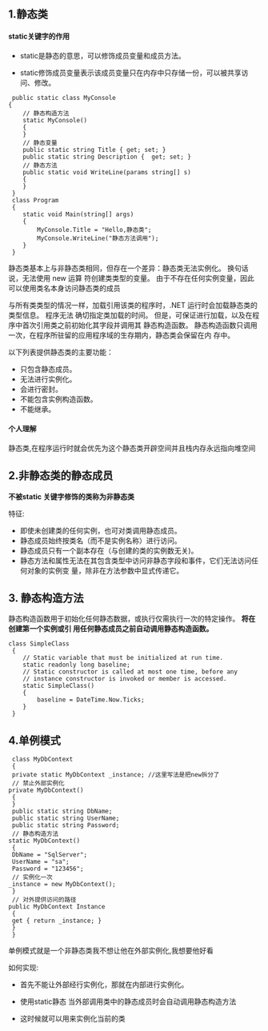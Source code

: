 ## 1.静态类

#### static关键字的作用

- static是静态的意思，可以修饰成员变量和成员方法。

- static修饰成员变量表示该成员变量只在内存中只存储一份，可以被共享访问、修改。

```
 public static class MyConsole 
{
    // 静态构造方法
    static MyConsole()
    {
    }
    // 静态变量
    public static string Title { get; set; }
    public static string Description {  get; set; }
    // 静态方法
    public static void WriteLine(params string[] s)
    {
    }
 }
 class Program
 {
    static void Main(string[] args)
    {
        MyConsole.Title = "Hello,静态类";
        MyConsole.WriteLine("静态方法调用");
    }
 }
```

 静态类基本上与非静态类相同，但存在一个差异：静态类无法实例化。 换句话说，无法使用 new 运算 符创建类类型的变量。 由于不存在任何实例变量，因此可以使用类名本身访问静态类的成员  

与所有类类型的情况一样，加载引用该类的程序时，.NET 运行时会加载静态类的类型信息。 程序无法 确切指定类加载的时间。 但是，可保证进行加载，以及在程序中首次引用类之前初始化其字段并调用其 静态构造函数。 静态构造函数只调用一次，在程序所驻留的应用程序域的生存期内，静态类会保留在内 存中。 

以下列表提供静态类的主要功能： 

- 只包含静态成员。 
- 无法进行实例化。 
- 会进行密封。
- 不能包含实例构造函数。
- 不能继承。

#### 个人理解

静态类,在程序运行时就会优先为这个静态类开辟空间并且栈内存永远指向堆空间

## 2.非静态类的静态成员

**不被static 关键字修饰的类称为非静态类**

特征:

- 即使未创建类的任何实例，也可对类调用静态成员。
- 静态成员始终按类名（而不是实例名称）进行访问。
- 静态成员只有一个副本存在（与创建的类的实例数无关)。
-  静态方法和属性无法在其包含类型中访问非静态字段和事件，它们无法访问任何对象的实例变 量，除非在方法参数中显式传递它。

## 3. 静态构造方法

静态构造函数用于初始化任何静态数据，或执行仅需执行一次的特定操作。 **将在创建第一个实例或引 用任何静态成员之前自动调用静态构造函数。**

```
class SimpleClass
 {
    // Static variable that must be initialized at run time.
    static readonly long baseline;
    // Static constructor is called at most one time, before any
    // instance constructor is invoked or member is accessed.
    static SimpleClass()
    {
        baseline = DateTime.Now.Ticks;
    }
 }
```

## 4.单例模式

```
 class MyDbContext
 {
 private static MyDbContext _instance; //这里写法是把new拆分了
 // 禁止外部实例化
private MyDbContext()
 {
 }
 public static string DbName;
 public static string UserName;
 public static string Password;
 // 静态构造方法
static MyDbContext()
 {
 DbName = "SqlServer";
 UserName = "sa";
 Password = "123456";
 // 实例化一次
_instance = new MyDbContext();
 }
 // 对外提供访问的路径
public MyDbContext Instance
 {
 get { return _instance; }
 }
 }
```

单例模式就是一个非静态类我不想让他在外部实例化,我想要他好看

如何实现:

- 首先不能让外部经行实例化，那就在内部进行实例化。

- 使用static静态 当外部调用类中的静态成员时会自动调用静态构造方法

- 这时候就可以用来实例化当前的类